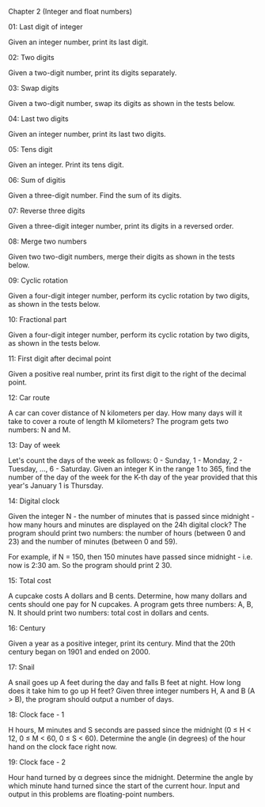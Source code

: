 Chapter 2 (Integer and float numbers)

01: Last digit of integer

Given an integer number, print its last digit.

02: Two digits

Given a two-digit number, print its digits separately.

03: Swap digits

Given a two-digit number, swap its digits as shown in the tests below.

04: Last two digits

Given an integer number, print its last two digits.

05: Tens digit

Given an integer. Print its tens digit.

06: Sum of digitis

Given a three-digit number. Find the sum of its digits.

07: Reverse three digits

Given a three-digit integer number, print its digits in a reversed order.

08: Merge two numbers

Given two two-digit numbers, merge their digits as shown in the tests below.

09: Cyclic rotation

Given a four-digit integer number, perform its cyclic rotation by two digits, as shown in the tests below.

10: Fractional part

Given a four-digit integer number, perform its cyclic rotation by two digits, as shown in the tests below.

11: First digit after decimal point

Given a positive real number, print its first digit to the right of the decimal point.

12: Car route

A car can cover distance of N kilometers per day. How many days will it take to cover a route of length M kilometers? The program gets two numbers: N and M.

13: Day of week

Let's count the days of the week as follows: 0 - Sunday, 1 - Monday, 2 - Tuesday, ..., 6 - Saturday. Given an integer K in the range 1 to 365, find the number of the day of the week for the K-th day of the year provided that this year's January 1 is Thursday.

14: Digital clock

Given the integer N - the number of minutes that is passed since midnight - how many hours and minutes are displayed on the 24h digital clock?
The program should print two numbers: the number of hours (between 0 and 23) and the number of minutes (between 0 and 59).

For example, if N = 150, then 150 minutes have passed since midnight - i.e. now is 2:30 am. So the program should print 2 30.

15: Total cost

A cupcake costs A dollars and B cents. Determine, how many dollars and cents should one pay for N cupcakes. A program gets three numbers: A, B, N. It should print two numbers: total cost in dollars and cents.

16: Century

Given a year as a positive integer, print its century. Mind that the 20th century began on 1901 and ended on 2000.

17: Snail

A snail goes up A feet during the day and falls B feet at night. How long does it take him to go up H feet?
Given three integer numbers H, A and B (A > B), the program should output a number of days.

18: Clock face - 1

H hours, M minutes and S seconds are passed since the midnight (0 ≤ H < 12, 0 ≤ M < 60, 0 ≤ S < 60). Determine the angle (in degrees) of the hour hand on the clock face right now.

19: Clock face - 2

Hour hand turned by α degrees since the midnight. Determine the angle by which minute hand turned since the start of the current hour. Input and output in this problems are floating-point numbers.


